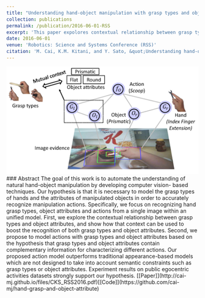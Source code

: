 ```yaml
---
title: "Understanding hand-object manipulation with grasp types and object attributes"
collection: publications
permalink: /publication/2016-06-01-RSS
excerpt: 'This paper expolores contextual relationship between grasp types and object attributes in hand manipulation activities'
date: 2016-06-01
venue: 'Robotics: Science and Systems Conference (RSS)'
citation: 'M. Cai, K.M. Kitani, and Y. Sato, &quot;Understanding hand-object manipulation with grasp types and object attributes,&quot; <i>Proceedings of Robotics: Science and Systems Conference (RSS)</i>, XII.034, pp. 1-10, 2016.'
---
```


<img class="img-responsive" src="/images/RSS2016_concept.png">
### Abstract
The goal of this work is to automate the understanding of natural hand-object manipulation by developing computer vision- based techniques. Our hypothesis is that it is necessary to model the grasp types of hands and the attributes of manipulated objects in order to accurately recognize manipulation actions. Specifically, we focus on recognizing hand grasp types, object attributes and actions from a single image within an unified model. First, we explore the contextual relationship between grasp types and object attributes, and show how that context can be used to boost the recognition of both grasp types and object attributes. Second, we propose to model actions with grasp types and object attributes based on the hypothesis that grasp types and object attributes contain complementary information for characterizing different actions. Our proposed action model outperforms traditional appearance-based models which are not designed to take into account semantic constraints such as grasp types or object attributes. Experiment results on public egocentric activities datasets strongly support our hypothesis.
[[Paper]](http://cai-mj.github.io/files/CKS_RSS2016.pdf)[[Code]](https://github.com/cai-mj/hand-grasp-and-object-attribute)

